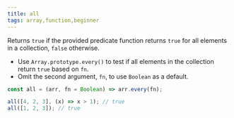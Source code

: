 ```yaml
---
title: all
tags: array,function,beginner
---
```


Returns `true` if the provided predicate function returns `true` for all elements in a collection, `false` otherwise.

- Use `Array.prototype.every()` to test if all elements in the collection return `true` based on `fn`.
- Omit the second argument, `fn`, to use `Boolean` as a default.

```js
const all = (arr, fn = Boolean) => arr.every(fn);
```

```js
all([4, 2, 3], (x) => x > 1); // true
all([1, 2, 3]); // true
```

